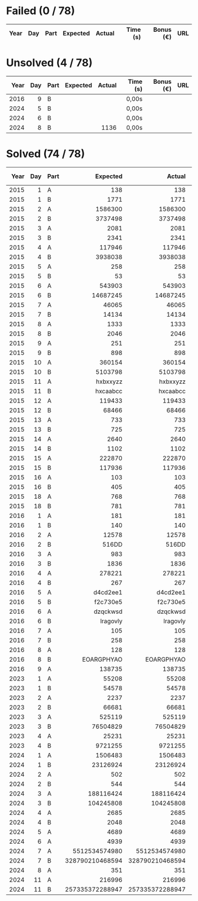 # Failed (0 / 78)
| Year | Day | Part | Expected | Actual | Time (s) | Bonus (€) | URL |
| ----:| ---:| ---- | --------:| ------:| --------:| ---------:| --- |

# Unsolved  (4 / 78)
| Year | Day | Part | Expected | Actual | Time (s) | Bonus (€) | URL |
| ----:| ---:| ---- | --------:| ------:| --------:| ---------:| --- |
| 2016 |   9 | B    |          |        |    0,00s ||           |     
| 2024 |   5 | B    |          |        |    0,00s ||           |     
| 2024 |   6 | B    |          |        |    0,00s ||           |     
| 2024 |   8 | B    |          |   1136 |    0,00s ||           |     
# Solved  (74 / 78)
| Year | Day | Part |        Expected |          Actual | Time (s) | Bonus (€) | URL |
| ----:| ---:| ---- | ---------------:| ---------------:| --------:| ---------:| --- |
| 2015 |   1 | A    |             138 |             138 |    0,00s ||           |     
| 2015 |   1 | B    |            1771 |            1771 |    0,00s ||           |     
| 2015 |   2 | A    |         1586300 |         1586300 |    0,00s ||           |     
| 2015 |   2 | B    |         3737498 |         3737498 |    0,00s ||           |     
| 2015 |   3 | A    |            2081 |            2081 |    0,00s ||           |     
| 2015 |   3 | B    |            2341 |            2341 |    0,00s ||           |     
| 2015 |   4 | A    |          117946 |          117946 |    0,13s ||           |     
| 2015 |   4 | B    |         3938038 |         3938038 |    0,69s ||           |     
| 2015 |   5 | A    |             258 |             258 |    0,01s ||           |     
| 2015 |   5 | B    |              53 |              53 |    0,01s ||           |     
| 2015 |   6 | A    |          543903 |          543903 |    0,05s ||           |     
| 2015 |   6 | B    |        14687245 |        14687245 |    0,05s ||           |     
| 2015 |   7 | A    |           46065 |           46065 |    0,00s ||           |     
| 2015 |   7 | B    |           14134 |           14134 |    0,00s ||           |     
| 2015 |   8 | A    |            1333 |            1333 |    0,01s ||           |     
| 2015 |   8 | B    |            2046 |            2046 |    0,00s ||           |     
| 2015 |   9 | A    |             251 |             251 |    5,33s ||           |     
| 2015 |   9 | B    |             898 |             898 |    5,21s ||           |     
| 2015 |  10 | A    |          360154 |          360154 |    0,06s ||           |     
| 2015 |  10 | B    |         5103798 |         5103798 |    0,14s ||           |     
| 2015 |  11 | A    |        hxbxxyzz |        hxbxxyzz |    0,01s ||           |     
| 2015 |  11 | B    |        hxcaabcc |        hxcaabcc |    0,27s ||           |     
| 2015 |  12 | A    |          119433 |          119433 |    0,00s ||           |     
| 2015 |  12 | B    |           68466 |           68466 |    0,01s ||           |     
| 2015 |  13 | A    |             733 |             733 |    5,30s ||           |     
| 2015 |  13 | B    |             725 |             725 |    5,41s ||           |     
| 2015 |  14 | A    |            2640 |            2640 |    0,02s ||           |     
| 2015 |  14 | B    |            1102 |            1102 |    0,01s ||           |     
| 2015 |  15 | A    |          222870 |          222870 |    0,09s ||           |     
| 2015 |  15 | B    |          117936 |          117936 |    0,05s ||           |     
| 2015 |  16 | A    |             103 |             103 |    0,00s ||           |     
| 2015 |  16 | B    |             405 |             405 |    0,00s ||           |     
| 2015 |  18 | A    |             768 |             768 |    0,11s ||           |     
| 2015 |  18 | B    |             781 |             781 |    0,09s ||           |     
| 2016 |   1 | A    |             181 |             181 |    0,00s ||           |     
| 2016 |   1 | B    |             140 |             140 |    0,00s ||           |     
| 2016 |   2 | A    |           12578 |           12578 |    0,00s ||           |     
| 2016 |   2 | B    |           516DD |           516DD |    0,00s ||           |     
| 2016 |   3 | A    |             983 |             983 |    0,00s ||           |     
| 2016 |   3 | B    |            1836 |            1836 |    0,00s ||           |     
| 2016 |   4 | A    |          278221 |          278221 |    0,04s ||           |     
| 2016 |   4 | B    |             267 |             267 |    0,01s ||           |     
| 2016 |   5 | A    |        d4cd2ee1 |        d4cd2ee1 |    1,69s ||           |     
| 2016 |   5 | B    |        f2c730e5 |        f2c730e5 |    4,01s ||           |     
| 2016 |   6 | A    |        dzqckwsd |        dzqckwsd |    0,01s ||           |     
| 2016 |   6 | B    |        lragovly |        lragovly |    0,00s ||           |     
| 2016 |   7 | A    |             105 |             105 |    0,02s ||           |     
| 2016 |   7 | B    |             258 |             258 |    0,03s ||           |     
| 2016 |   8 | A    |             128 |             128 |    0,00s ||           |     
| 2016 |   8 | B    |      EOARGPHYAO |      EOARGPHYAO |    0,01s ||           |     
| 2016 |   9 | A    |          138735 |          138735 |    0,00s ||           |     
| 2023 |   1 | A    |           55208 |           55208 |    0,00s ||           |     
| 2023 |   1 | B    |           54578 |           54578 |    0,01s ||           |     
| 2023 |   2 | A    |            2237 |            2237 |    0,00s ||           |     
| 2023 |   2 | B    |           66681 |           66681 |    0,00s ||           |     
| 2023 |   3 | A    |          525119 |          525119 |    0,01s ||           |     
| 2023 |   3 | B    |        76504829 |        76504829 |    0,01s ||           |     
| 2023 |   4 | A    |           25231 |           25231 |    0,01s ||           |     
| 2023 |   4 | B    |         9721255 |         9721255 |    0,00s ||           |     
| 2024 |   1 | A    |         1506483 |         1506483 |    0,00s ||           |     
| 2024 |   1 | B    |        23126924 |        23126924 |    0,01s ||           |     
| 2024 |   2 | A    |             502 |             502 |    0,00s ||           |     
| 2024 |   2 | B    |             544 |             544 |    0,00s ||           |     
| 2024 |   3 | A    |       188116424 |       188116424 |    0,00s ||           |     
| 2024 |   3 | B    |       104245808 |       104245808 |    0,00s ||           |     
| 2024 |   4 | A    |            2685 |            2685 |    0,02s ||           |     
| 2024 |   4 | B    |            2048 |            2048 |    0,01s ||           |     
| 2024 |   5 | A    |            4689 |            4689 |    0,00s ||           |     
| 2024 |   6 | A    |            4939 |            4939 |    0,00s ||           |     
| 2024 |   7 | A    |   5512534574980 |   5512534574980 |    0,05s ||           |     
| 2024 |   7 | B    | 328790210468594 | 328790210468594 |    1,42s ||           |     
| 2024 |   8 | A    |             351 |             351 |    0,00s ||           |     
| 2024 |  11 | A    |          216996 |          216996 |    0,00s ||           |     
| 2024 |  11 | B    | 257335372288947 | 257335372288947 |    0,07s ||           |     

